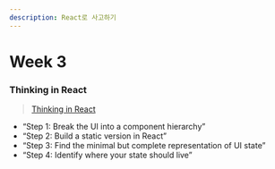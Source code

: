 ```yaml
---
description: React로 사고하기
---
```


# Week 3

### Thinking in React

> [Thinking in React](https://beta.reactjs.org/learn/thinking-in-react)

* “Step 1: Break the UI into a component hierarchy”
* “Step 2: Build a static version in React”
* “Step 3: Find the minimal but complete representation of UI state”
* “Step 4: Identify where your state should live”



